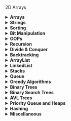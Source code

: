 2D Arrays

<details>
  <summary><strong>Arrays</strong></summary>

Arrays

</details>

<details>
  <summary><strong>Strings</strong></summary>

Strings

</details>

<details>
  <summary><strong>Sorting</strong></summary>

Sorting

</details>

<details>
  <summary><strong>Bit Manipulation</strong></summary>

Bit Manipulation

</details>

<details>
  <summary><strong>OOPs</strong></summary>

OOPs

</details>

<details>
  <summary><strong>Recursion</strong></summary>

1. [problem 1](https://github.com/mohit1106/DSA-Java/blob/ef87b3a1914325f649b272bf27a277e57e352103/Recurrsion/pb1.java) - print numbers from n to 1
2. [problem 2](https://github.com/mohit1106/DSA-Java/blob/226da130f9d34e513ee9248eff7cd232f90b1ce1/Recurrsion/pb2.java) - Print numbers from 1 to n
3. [problem 3](https://github.com/mohit1106/DSA-Java/blob/226da130f9d34e513ee9248eff7cd232f90b1ce1/Recurrsion/pb3.java) - Factorial of number
4. [problem 4](https://github.com/mohit1106/DSA-Java/blob/226da130f9d34e513ee9248eff7cd232f90b1ce1/Recurrsion/pb4.java) - Nth fibonacci number
5. [problem 5](https://github.com/mohit1106/DSA-Java/blob/226da130f9d34e513ee9248eff7cd232f90b1ce1/Recurrsion/pb5.java) - array is sorted or not
6. [problem 6](https://github.com/mohit1106/DSA-Java/blob/226da130f9d34e513ee9248eff7cd232f90b1ce1/Recurrsion/pb6.java) - first and last Occurrence
7. [problem 7](https://github.com/mohit1106/DSA-Java/blob/226da130f9d34e513ee9248eff7cd232f90b1ce1/Recurrsion/pb7.java) - last Occurrence
8. [problem 8](https://github.com/mohit1106/DSA-Java/blob/226da130f9d34e513ee9248eff7cd232f90b1ce1/Recurrsion/pb8.java) - printing x^n
9. [problem 9](https://github.com/mohit1106/DSA-Java/blob/226da130f9d34e513ee9248eff7cd232f90b1ce1/Recurrsion/pb9.java) - Tiling Problem
10. [problem 10](https://github.com/mohit1106/DSA-Java/blob/226da130f9d34e513ee9248eff7cd232f90b1ce1/Recurrsion/pb10.java) - Remove duplicates in String
11. [problem 11](https://github.com/mohit1106/DSA-Java/blob/432ddba198fdd172bab2db6c851c083cc0fc2c16/Recurrsion/pb11.java) - Friends Pairing Problem
12. [problem 12](https://github.com/mohit1106/DSA-Java/blob/1ed47bac60ea66f3c24703560d15e641b0658048/Recurrsion/pb12.java) - Binary Strings problem

</details>

<details>
  <summary><strong>Divide & Conquer</strong></summary>

1. [problem 1](https://github.com/mohit1106/DSA-Java/blob/9494883d01839467331125cd42f5d382109f0f9f/Divide%20%26%20Conquer/pb1.java) - Merge Sort
2. [problem 2](https://github.com/mohit1106/DSA-Java/blob/c0890c0e1d420f9635168d7d94649ed804aaabae/Divide%20%26%20Conquer/pb2.java) - Quick Sort
3. [problem 3](https://github.com/mohit1106/DSA-Java/blob/f540328b1282bb18fed83a043b0f5ca5229b869c/Divide%20%26%20Conquer/pb3.java) - Search in Rotated Sorted Array

</details>

<details>
  <summary><strong>Backtracking</strong></summary>

1. [problem 1](https://github.com/mohit1106/DSA-Java/blob/3fbb35bef30a91b435feca34c58d5d83a52de684/Backtracking/arrays.java) - Backtracking on Arrays
2. [problem 2](https://github.com/mohit1106/DSA-Java/blob/3fbb35bef30a91b435feca34c58d5d83a52de684/Backtracking/subsets.java) - print all subsets of a given string
3. [problem 3](https://github.com/mohit1106/DSA-Java/blob/3fbb35bef30a91b435feca34c58d5d83a52de684/Backtracking/permutations.java) - print all permutations of a string
4. [problem 4](https://github.com/mohit1106/DSA-Java/blob/3fbb35bef30a91b435feca34c58d5d83a52de684/Backtracking/nQueens.java) - n queens simple version - ways to place n queens into n rows in a nXn board
5. [problem 5](https://github.com/mohit1106/DSA-Java/blob/3fbb35bef30a91b435feca34c58d5d83a52de684/Backtracking/nQueensReal.java) - n queens - prints all the possible boards
6. [problem 6](https://github.com/mohit1106/DSA-Java/blob/bce06672eec3cf0b349da727faca836dd600c694/Backtracking/nQueensWays.java) - n queens ways - count the total number of ways
7. [problem 7](https://github.com/mohit1106/DSA-Java/blob/bce06672eec3cf0b349da727faca836dd600c694/Backtracking/nQueensExists.java) - n queens solution exists or not - print one solution
8. [problem 8](https://github.com/mohit1106/DSA-Java/blob/a56e29740a67251170bc9670ca3b0fa49373c9bc/Backtracking/gridWays.java) - grid ways - ways to reach from (0, 0) to (n-1, m-1) in a nxm grid
9. [problem 9](https://github.com/mohit1106/DSA-Java/blob/a56e29740a67251170bc9670ca3b0fa49373c9bc/Backtracking/sudoku.java) - Sudoku solver - complete a sudoku of 9X9 grid

</details>

<details>
  <summary><strong>ArrayList</strong></summary>

1. [problem 1](https://github.com/mohit1106/DSA-Java/blob/55ec9c717f0967dde68a0ba2e903ef4bd55a01e8/ArrayList/waterContainer.java) - Container with most water
2. [problem 2](https://github.com/mohit1106/DSA-Java/blob/55ec9c717f0967dde68a0ba2e903ef4bd55a01e8/ArrayList/pairSum1.java) - Pairsum - if any pair in sorted ArrayList has target sum
3. [problem 3](https://github.com/mohit1106/DSA-Java/blob/55ec9c717f0967dde68a0ba2e903ef4bd55a01e8/ArrayList/pairSum2.java) - Pairsum 2 - find if any pair in a sorted and rotated arraylist has a target sum

</details>

<details>
  <summary><strong>LinkedList</strong></summary>

1. [problem 1](https://github.com/mohit1106/DSA-Java/blob/033cd856e0975a133bdc576d1225322e8dec19a7/LinkedList/Main.java) - Main with all Functions from scratch
2. [problem 2](https://github.com/mohit1106/DSA-Java/blob/033cd856e0975a133bdc576d1225322e8dec19a7/LinkedList/builtinLL.java) - Java Collection framework for linkedList
3. [problem 3](https://github.com/mohit1106/DSA-Java/blob/033cd856e0975a133bdc576d1225322e8dec19a7/LinkedList/MergeSort.java) - Merge Sort on linkedList
4. [problem 4](https://github.com/mohit1106/DSA-Java/blob/033cd856e0975a133bdc576d1225322e8dec19a7/LinkedList/zigzagLL.java) - zig zag Linked List
5. [problem 5](https://github.com/mohit1106/DSA-Java/blob/033cd856e0975a133bdc576d1225322e8dec19a7/LinkedList/doublyLL.java) - Implementing a Doubly Linked List with basic functions and reverse function
6. [problem 6](https://github.com/mohit1106/DSA-Java/blob/033cd856e0975a133bdc576d1225322e8dec19a7/LinkedList/singlyCircularLL.java) - Circular Singly Linked List

</details>

<details>
  <summary><strong>Stacks</strong></summary>

1. [problem 1](https://github.com/mohit1106/DSA-Java/blob/27ac48f8ff13993dc32dcd3a68c3636f0f3fa811/stack/usingArrayList.java) - implementing functions of stack using an ArrayList
2. [problem 2](https://github.com/mohit1106/DSA-Java/blob/27ac48f8ff13993dc32dcd3a68c3636f0f3fa811/stack/usingLinkedList.java) - implementing functions of stack using a Linked List
3. [problem 3](https://github.com/mohit1106/DSA-Java/blob/27ac48f8ff13993dc32dcd3a68c3636f0f3fa811/stack/builtin.java) - builtin java collection framework for stack
4. [problem 4](https://github.com/mohit1106/DSA-Java/blob/27ac48f8ff13993dc32dcd3a68c3636f0f3fa811/stack/pushAtBottom.java) - push at the bottom of the stack
5. [problem 5](https://github.com/mohit1106/DSA-Java/blob/27ac48f8ff13993dc32dcd3a68c3636f0f3fa811/stack/reverseString.java) - reverse a string using a stack
6. [problem 6](https://github.com/mohit1106/DSA-Java/blob/27ac48f8ff13993dc32dcd3a68c3636f0f3fa811/stack/reverseStack.java) - reverse a stack
7. [problem 7](https://github.com/mohit1106/DSA-Java/blob/27ac48f8ff13993dc32dcd3a68c3636f0f3fa811/stack/stockSpan.java) - stock span problem
8. [problem 8](https://github.com/mohit1106/DSA-Java/blob/27ac48f8ff13993dc32dcd3a68c3636f0f3fa811/stack/nextGreater.java) - next greater element on right side
9. [problem 9](https://github.com/mohit1106/DSA-Java/blob/27ac48f8ff13993dc32dcd3a68c3636f0f3fa811/stack/validParentheses.java) - Valid Parentheses
10. [problem 10](https://github.com/mohit1106/DSA-Java/blob/27ac48f8ff13993dc32dcd3a68c3636f0f3fa811/stack/duplicateParentheses.java) - Duplicate Parentheses
11. [problem 11](https://github.com/mohit1106/DSA-Java/blob/27ac48f8ff13993dc32dcd3a68c3636f0f3fa811/stack/maxArea.java) - Max Area in Histogram

</details>

<details>
  <summary><strong>Queue</strong></summary>

1. [problem 1](https://github.com/mohit1106/DSA-Java/blob/1a7273ceac787023b8ce13f1b83cf511ff1acf99/queue/byArray.java) - implement functions of queue by array
2. [problem 2](https://github.com/mohit1106/DSA-Java/blob/1a7273ceac787023b8ce13f1b83cf511ff1acf99/queue/circularQueue.java) - implement circular queue using an array
3. [problem 3](https://github.com/mohit1106/DSA-Java/blob/1a7273ceac787023b8ce13f1b83cf511ff1acf99/queue/byLinkedList.java) - Queue using a Linked List
4. [problem 4](https://github.com/mohit1106/DSA-Java/blob/1a7273ceac787023b8ce13f1b83cf511ff1acf99/queue/byTwoStacks.java) - Queue using Two Stacks with O(n) for adding
5. [problem 5](https://github.com/mohit1106/DSA-Java/blob/1a7273ceac787023b8ce13f1b83cf511ff1acf99/queue/stackByTwoQueue.java) - Stacks using Two Queue with O(n) for pop
6. [problem 6](https://github.com/mohit1106/DSA-Java/blob/1a7273ceac787023b8ce13f1b83cf511ff1acf99/queue/firstNonRepeating.java) - first non-repeating letter in stream of characters
7. [problem 7](https://github.com/mohit1106/DSA-Java/blob/1a7273ceac787023b8ce13f1b83cf511ff1acf99/queue/interleaveTwoHalvws.java) - interleave two halves of a queue of even length
8. [problem 8](https://github.com/mohit1106/DSA-Java/blob/1a7273ceac787023b8ce13f1b83cf511ff1acf99/queue/reverseQueue.java) - reverse a queue using stack
9. [problem 9](https://github.com/mohit1106/DSA-Java/blob/1a7273ceac787023b8ce13f1b83cf511ff1acf99/queue/deque.java) - deque using java collection framework
10. [problem 10](https://github.com/mohit1106/DSA-Java/blob/1a7273ceac787023b8ce13f1b83cf511ff1acf99/queue/stackByDeque.java) - implement a stack using a deque
11. [problem 11](https://github.com/mohit1106/DSA-Java/blob/1a7273ceac787023b8ce13f1b83cf511ff1acf99/queue/queueByDeque.java) - implement a Queue using a deque

</details>

<details>
  <summary><strong>Greedy Algorithms</strong></summary>

1. [problem 1]() - Activity Selection problem
2. [problem 2]() - Fractional Knapsack Problem
3. [problem 3]() - Minimum absolute difference pairs
4. [problem 4]() - Max Length Chain of Pairs
5. [problem 5]() - Indian Coins
6. [problem 6]() - Job Sequencing Problem
7. [problem 7]() -

</details>


<details>
  <summary><strong>Binary Trees</strong></summary>

1. [problem 1](https://github.com/mohit1106/DSA-Java/blob/646f4d1064cfd28721593589169ea39b9da28260/Binary%20Trees/buildTreePreorder.java) - build a binary tree using a preorder sequence (also traversals)
2. [problem 2](https://github.com/mohit1106/DSA-Java/blob/646f4d1064cfd28721593589169ea39b9da28260/Binary%20Trees/height.java) - height of a binary tree
3. [problem 3](https://github.com/mohit1106/DSA-Java/blob/646f4d1064cfd28721593589169ea39b9da28260/Binary%20Trees/countNodes.java) - count total Nodes and their sum
4. [problem 4](https://github.com/mohit1106/DSA-Java/blob/646f4d1064cfd28721593589169ea39b9da28260/Binary%20Trees/diameterOfTree.java) - diameter of a binary tree - O(n^2)
5. [problem 5](https://github.com/mohit1106/DSA-Java/blob/646f4d1064cfd28721593589169ea39b9da28260/Binary%20Trees/diameterOptimized.java) - diameter of a binary tree - O(n)
6. [problem 6](https://github.com/mohit1106/DSA-Java/blob/646f4d1064cfd28721593589169ea39b9da28260/Binary%20Trees/subtreeOfTree.java) - Subtree of another Tree
7. [problem 7](https://github.com/mohit1106/DSA-Java/blob/646f4d1064cfd28721593589169ea39b9da28260/Binary%20Trees/topViewOfTree.java) - Top view of a Binary Tree
8. [problem 8](https://github.com/mohit1106/DSA-Java/blob/646f4d1064cfd28721593589169ea39b9da28260/Binary%20Trees/kthLevelOfTree.java) - print all elements of kth level in binary tree
9. [problem 9](https://github.com/mohit1106/DSA-Java/blob/646f4d1064cfd28721593589169ea39b9da28260/Binary%20Trees/lowestCommonAncestor.java) - lowest common ancestor for two given nodes - O(n) time, space
10. [problem 10](https://github.com/mohit1106/DSA-Java/blob/646f4d1064cfd28721593589169ea39b9da28260/Binary%20Trees/lowestCommonAncestor2.java) - lowest common ancestor two - O(n) time, const space
11. [problem 11](https://github.com/mohit1106/DSA-Java/blob/646f4d1064cfd28721593589169ea39b9da28260/Binary%20Trees/minDistance.java) - Minimum distance/edges between two nodes
12. [problem 12](https://github.com/mohit1106/DSA-Java/blob/646f4d1064cfd28721593589169ea39b9da28260/Binary%20Trees/kthAncestor.java) - Kth ancestor of a node
13. [problem 13](https://github.com/mohit1106/DSA-Java/blob/646f4d1064cfd28721593589169ea39b9da28260/Binary%20Trees/sumTree.java) - transform binary tree to sum tree

</details>


<details>
  <summary><strong>Binary Search Trees</strong></summary>

1. [problem 1]() - Build a Binary Search Tree
2. [problem 2]() - search for a key in BST
3. [problem 3]() - delete a node from BST
4. [problem 4]() - print all nodes in range k1 to k2
5. [problem 5]() - print all the paths from root to each leaf
6. [problem 6]() - check if a given BST is valid BST
7. [problem 7]() - mirror a BST
8. [problem 8]() - sorted array to balanced BST
9. [problem 9]() - convert BST to balanced BST - O(n)
10. [problem 10]() - find size of largest BST in Binary Tree
11. [problem 11]() - merge two BST

</details>



<details>
  <summary><strong>AVL Trees</strong></summary>

1. [problem 1]() - AVL trees - insert nodes
2. [problem 2]() - 

</details>



<details>
  <summary><strong>Priority Queue and Heaps</strong></summary>

1. [problem 1]() - Priority queue - java collection framework
2. [problem 2]() - priority queue of objects
3. [problem 3]() - insert an element in a heap - O(log n)
4. [problem 4]() - get minimim element from heap - Peek function - O(1)
5. [problem 5]() - delete element from heap - full implementation also included
6. [problem 6]() - full implementation max heap 
7. [problem 7]() - Heap Sort - O(n log n)
8. [problem 8]() - Nearby cars position from Origin
9. [problem 9]() - connect N ropes into one rope with minimum cost
10. [problem 10]() - Weakest Soldier/rows
11. [problem 11]() - sliding window maximum - O(n log k)

</details>



<details>
  <summary><strong>Hashing</strong></summary>

1. [problem 1]() - HashMap implementation of all functions
2. [problem 2]() - 
3. [problem 3]() - 
4. [problem 4]() - 
5. [problem 5]() - 
6. [problem 6]() -  
7. [problem 7]() - 
8. [problem 8]() - 
9. [problem 9]() - 
10. [problem 10]() - 
11. [problem 11]() - 

</details>


<details>
  <summary><strong>Miscellaneous</strong></summary>

1. [problem 1](https://github.com/mohit1106/DSA-Java/blob/e4bbb8a3ff67a287edf6fa4bfda1724b7c2a30d9/Miscellaneous/Beautiful%20Array/Solution.java) - Beautiful Array

</details>
